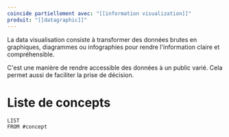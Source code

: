 ```yaml
---
coincide partiellement avec: "[[information visualization]]"
produit: "[[datagraphic]]"
---
```


La data visualisation consiste à transformer des données brutes en graphiques, diagrammes ou infographies pour rendre l'information claire et compréhensible.

C'est une manière de rendre accessible des données à un public varié.
Cela permet aussi de faciliter la prise de décision. 

# Liste de concepts

```dataview
LIST 
FROM #concept
```
